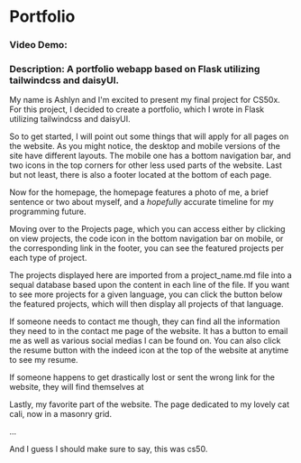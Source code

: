 # Portfolio
### Video Demo:  <URL HERE>
### Description: A portfolio webapp based on Flask utilizing tailwindcss and daisyUI.

My name is Ashlyn and I'm excited to present my final project for CS50x.  For this project, I decided to create a portfolio, which I wrote in Flask utilizing tailwindcss and daisyUI.

So to get started, I will point out some things that will apply for all pages on the website. As you might notice, the desktop and mobile versions of the site have different layouts. The mobile one has a bottom navigation bar, and two icons in the top corners for other less used parts of the website. Last but not least, there is also a footer located at the bottom of each page.

Now for the homepage, the homepage features a photo of me, a brief sentence or two about myself, and a *hopefully* accurate timeline for my programming future. 

Moving over to the Projects page, which you can access either by clicking on view projects, the code icon in the bottom navigation bar on mobile, or the corresponding link in the footer, you can see the featured projects per each type of project. 

The projects displayed here are imported from a project_name.md file into a sequal database based upon the content in each line of the file. If you want to see more projects for a given language, you can click the button below the featured projects, which will then display all projects of that language.

If someone needs to contact me though, they can find all the information they need to in the contact me page of the website. It has a button to email me as well as various social medias I can be found on. You can also click the resume button with the indeed icon at the top of the website at anytime to see my resume.

If someone happens to get drastically lost or sent the wrong link for the website, they will find themselves at 

Lastly, my favorite part of the website. The page dedicated to my lovely cat cali, now in a masonry grid.


...

And I guess I should make sure to say, this was cs50.